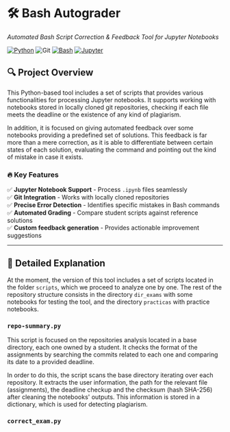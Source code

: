 # 🛠️ Bash Autograder  
*Automated Bash Script Correction & Feedback Tool for Jupyter Notebooks*  

[![Python](https://img.shields.io/badge/Python-3.8%2B-blue)](https://www.python.org/)
![Git](https://img.shields.io/badge/git-%23F05033.svg?style=for-the-badge&logo=git&logoColor=white)
[![Bash](https://img.shields.io/badge/Bash-5.0%2B-brightgreen)](https://www.gnu.org/software/bash/)
[![Jupyter](https://img.shields.io/badge/Jupyter-Notebook-orange)](https://jupyter.org/)

## 🔍 Project Overview

This Python-based tool includes a set of scripts that provides various functionalities for processing Jupyter notebooks. It supports working with notebooks stored in locally cloned git repositories, checking if each file meets the deadline or the existence of any kind of plagiarism. 

In addition, it is focused on giving automated feedback over some notebooks providing a predefined set of solutions. This feedback is far more than a mere correction, as it is able to differentiate between certain states of each solution, evaluating the command and pointing out the kind of mistake in case it exists. 

### 🔥 Key Features

✅ **Jupyter Notebook Support** - Process `.ipynb` files seamlessly  
✅ **Git Integration** - Works with locally cloned repositories  
✅ **Precise Error Detection** - Identifies specific mistakes in Bash commands  
✅ **Automated Grading** - Compare student scripts against reference solutions  
✅ **Custom feedback generation** - Provides actionable improvement suggestions

---

## 🔬 Detailed Explanation

At the moment, the version of this tool includes a set of scripts located in the folder `scripts`, which we proceed to analyze one by one. The rest of the repository structure consists in the directory `dir_exams` with some notebooks for testing the tool, and the directory `practicas` with practice notebooks.

### `repo-summary.py`

This script is focused on the repositories analysis located in a base directory, each one owned by a student. It checks the format of the assignments by searching the commits related to each one and comparing its date to a provided deadline. 

In order to do this, the script scans the base directory iterating over each repository. It extracts the user information, the path for the relevant file (assignments), the deadline checkup and the checksum (hash SHA-256) after cleaning the notebooks' outputs. This information is stored in a dictionary, which is used for detecting plagiarism.

### `correct_exam.py`


 
